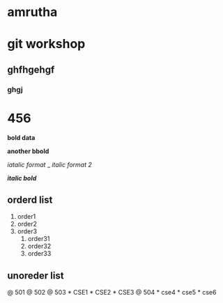 # amrutha
# git workshop
##  ghfhgehgf
### ghgj
# 456
**bold data**


__another bbold__


*iatalic format*
_
_italic format 2_

_**italic bold**_

## orderd list
1. order1
2. order2
3. order3 
    1. order31
    2. order32
    3. order33

## unoreder list
@ 501
@ 502
@ 503
    * CSE1
    * CSE2
    * CSE3
@ 504
    * cse4
    * cse5
    * cse6
